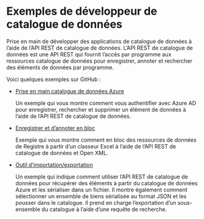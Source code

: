 <properties
    pageTitle="Exemples de données catalogues développeur | Microsoft Azure"
    description="Cet article fournit une vue d’ensemble des échantillons développeur disponibles pour l’API REST de catalogue de données."
    services="data-catalog"
    documentationCenter=""
    authors="spelluru"
    manager="jhubbard"
    editor=""
    tags=""/>
<tags
    ms.service="data-catalog"
    ms.devlang="NA"
    ms.topic="article"
    ms.tgt_pltfrm="NA"
    ms.workload="data-catalog"
    ms.date="09/06/2016"
    ms.author="spelluru"/>


# <a name="data-catalog-developer-samples"></a>Exemples de développeur de catalogue de données
Prise en main de développer des applications de catalogue de données à l’aide de l’API REST de catalogue de données. L’API REST de catalogue de données est une API REST qui fournit l’accès par programme aux ressources catalogue de données pour enregistrer, annoter et rechercher des éléments de données par programme.

Voici quelques exemples sur GitHub :

- [Prise en main catalogue de données Azure](https://azure.microsoft.com/documentation/samples/data-catalog-dotnet-get-started/)

  Un exemple qui vous montre comment vous authentifier avec Azure AD pour enregistrer, rechercher et supprimer un élément de données à l’aide de l’API REST de catalogue de données.

- [Enregistrer et d’annoter en bloc](https://azure.microsoft.com/documentation/samples/data-catalog-dotnet-excel-register-data-assets/)

  Exemple qui vous montre comment en bloc des ressources de données de Registre à partir d’un classeur Excel à l’aide de l’API REST de catalogue de données et Open XML.

- [Outil d’importation/exportation](https://azure.microsoft.com/documentation/samples/data-catalog-dotnet-import-export/)

  Un exemple qui indique comment utiliser l’API REST de catalogue de données pour récupérer des éléments à partir du catalogue de données Azure et les sérialiser dans un fichier. Il montre également comment sélectionner un ensemble de biens sérialisée au format JSON et les pousser dans le catalogue. Il prend en charge l’exportation d’un sous-ensemble du catalogue à l’aide d’une requête de recherche.
